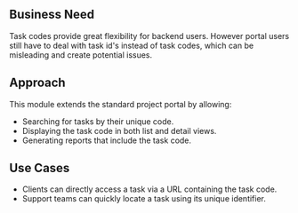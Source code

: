 ## Business Need
Task codes provide great flexibility for backend users. However portal users still have to deal with task id's instead of task codes, which can be misleading and create potential issues.

## Approach
This module extends the standard project portal by allowing:
- Searching for tasks by their unique code.
- Displaying the task code in both list and detail views.
- Generating reports that include the task code.

## Use Cases
- Clients can directly access a task via a URL containing the task code.
- Support teams can quickly locate a task using its unique identifier.
